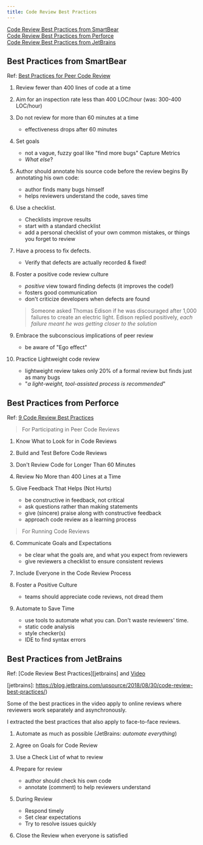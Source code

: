 ```yaml
---
title: Code Review Best Practices
---
```


[Code Review Best Practices from SmartBear](#best-practices-from-smartbear)    
[Code Review Best Practices from Perforce](#best-practices-from-perforce)    
[Code Review Best Practices from JetBrains](#best-practices-from-jetbrains)    


## Best Practices from SmartBear

Ref: [Best Practices for Peer Code Review](https://smartbear.com/learn/code-review/best-practices-for-peer-code-review)    

1. Review fewer than 400 lines of code at a time

2. Aim for an inspection rate less than 400 LOC/hour (was: 300-400 LOC/hour)

3. Do not review for more than 60 minutes at a time
    - effectiveness drops after 60 minutes

4. Set goals
   - not a vague, fuzzy goal like "find more bugs"
   Capture Metrics
   - *What else*?

5. Author should annotate his source code before the review begins
   By annotating his own code: 
   - author finds many bugs himself
   - helps reviewers understand the code, saves time

6. Use a checklist.  
   - Checklists improve results
   - start with a standard checklist
   - add a personal checklist of your own common mistakes, or things you forget to review

7. Have a process to fix defects.
   - Verify that defects are actually recorded & fixed!

8. Foster a positive code review culture 
   - *positive* view toward finding defects (it improves the code!)
   - fosters good communication
   - don't criticize developers when defects are found
   > Someone asked Thomas Edison if he was discouraged after 1,000 failures
   > to create an electric light.
   > Edison replied positively, *each failure meant he was getting closer to the solution*

9. Embrace the subconscious implications of peer review
   - be aware of "Ego effect"

10. Practice Lightweight code review
    - lightweight review takes only 20% of a formal review but finds just as many bugs
    - "*a light-weight, tool-assisted process is recommended*"


## Best Practices from Perforce

Ref: [9 Code Review Best Practices](https://www.perforce.com/blog/qac/9-code-review-best-practices)

> For Participating in Peer Code Reviews

1. Know What to Look for in Code Reviews

2. Build and Test Before Code Reviews

3. Don't Review Code for Longer Than 60 Minutes

4. Review No More than 400 Lines at a Time

5. Give Feedback That Helps (Not Hurts)
   - be constructive in feedback, not critical
   - ask questions rather than making statements
   - give (sincere) praise along with constructive feedback
   - approach code review as a learning process

> For Running Code Reviews

6. Communicate Goals and Expectations
   - be clear what the goals are, and what you expect from reviewers
   - give reviewers a checklist to ensure consistent reviews

7. Include Everyone in the Code Review Process

8. Foster a Positive Culture
   - teams should appreciate code reviews, not dread them

9. Automate to Save Time
   - use tools to automate what you can. Don't waste reviewers' time.
   - static code analysis 
   - style checker(s)
   - IDE to find syntax errors


## Best Practices from JetBrains

Ref: [Code Review Best Practices][jetbrains] and [Video](https://youtu.be/EjwD7Pi7J_0)

[jetbrains]: https://blog.jetbrains.com/upsource/2018/08/30/code-review-best-practices/) 

Some of the best practices in the video apply to online reviews where reviewers work separately and asynchronously.  

I extracted the best practices that also apply to face-to-face reviews.

1. Automate as much as possible (JetBrains: *automate everything*)

2. Agree on Goals for Code Review

3. Use a Check List of what to review

4. Prepare for review
    - author should check his own code
    - annotate (comment) to help reviewers understand

5. During Review
    - Respond timely
    - Set clear expectations
    - Try to resolve issues quickly

6. Close the Review when everyone is satisfied

